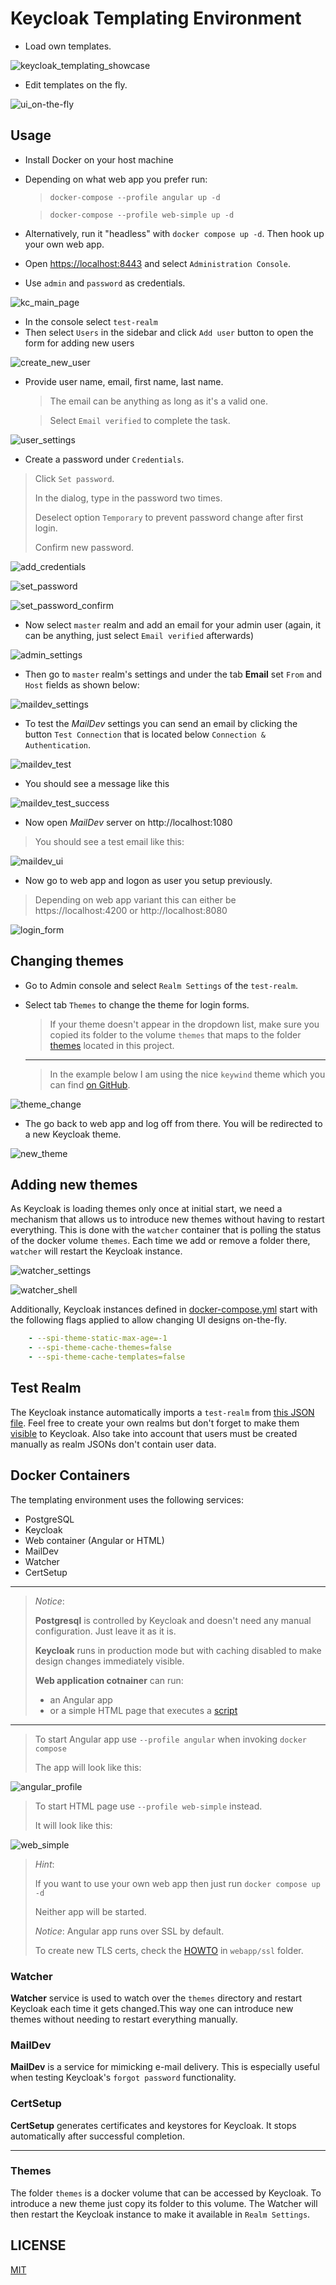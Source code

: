 # Keycloak Templating Environment

* Load own templates.

![keycloak_templating_showcase](./gifs/keycloak_templating_showcase.gif)

* Edit templates on the fly.

![ui_on-the-fly](gifs/ui_on-the-fly.gif)

## Usage

* Install Docker on your host machine
* Depending on what web app you prefer run:
   > `docker-compose --profile angular up -d`

   > `docker-compose --profile web-simple up -d`
   
* Alternatively, run it "headless" with `docker compose up -d`. Then hook up your own web app.
* Open [https://localhost:8443](https://localhost:8443) and select `Administration Console`.
* Use `admin` and `password` as credentials.

![kc_main_page](images/kc_main_page.png)

* In the console select `test-realm`
* Then select `Users` in the sidebar and click `Add user` button to open the form for adding new users

![create_new_user](./images/create_new_user.png) 

* Provide user name, email, first name, last name.
  > The email can be anything as long as it's a valid one.

  > Select `Email verified` to complete the task.

![user_settings](images/add_new_user.png)

* Create a password under `Credentials`.
> Click `Set password`.
> 
> In the dialog, type in the password two times.
> 
> Deselect option `Temporary` to prevent password change after first login.
>
> Confirm new password.
  
![add_credentials](images/add_credentials.png)

![set_password](images/set_password.png)

![set_password_confirm](images/set_password_confirm.png)

* Now select `master` realm and add an email for your admin user (again, it can be anything, just select `Email verified` afterwards)

![admin_settings](images/admin_settings.png)
  
* Then go to `master` realm's settings and under the tab **Email** set `From` and `Host` fields as shown below:

![maildev_settings](images/maildev_settings.png)

* To test the *MailDev* settings you can send an email by clicking the button `Test Connection` that is located below `Connection & Authentication`.

![maildev_test](images/maildev_test.png)

* You should see a message like this

![maildev_test_success](images/maildev_test_success.png)

* Now open *MailDev* server on http://localhost:1080
> You should see a test email like this:

![maildev_ui](images/maildev_ui.png)

* Now go to web app and logon as user you setup previously.
> Depending on web app variant this can either be https://localhost:4200 or http://localhost:8080

![login_form](./images/login_form.png)

## Changing themes

* Go to Admin console and select `Realm Settings` of the `test-realm`.
* Select tab `Themes` to change the theme for login forms.
  
  > If your theme doesn't appear in the dropdown list, make sure you copied its folder to the volume `themes` that maps to the folder [themes](./themes/) located in this project.
  ---
  > In the example below I am using the nice `keywind` theme which you can find [on GitHub](https://github.com/lukin/keywind).

![theme_change](images/theme_change.png)

* The go back to web app and log off from there. You will be redirected to a new Keycloak theme.

![new_theme](images/new_theme.png)

## Adding new themes

As Keycloak is loading themes only once at initial start, we need a mechanism that allows us to introduce new themes without having to restart everything. This is done with the `watcher` container that is polling the status of the docker volume `themes`. Each time we add or remove a folder there, `watcher` will restart the Keycloak instance.

![watcher_settings](images/watcher_settings.png)

![watcher_shell](images/watcher_shell.png)

Additionally, Keycloak instances defined in [docker-compose.yml](docker-compose.yml) start with the following flags applied to allow changing UI designs on-the-fly.

```yaml
    - --spi-theme-static-max-age=-1
    - --spi-theme-cache-themes=false
    - --spi-theme-cache-templates=false
```
## Test Realm

The Keycloak instance automatically imports a `test-realm` from [this JSON file](./import/test-realm.json). Feel free to create your own realms but don't forget to make them [visible](https://github.com/brakmic/Keycloak_Templating_Environment/blob/main/docker-compose.yml#L56) to Keycloak. Also take into account that users must be created manually as realm JSONs don't contain user data.

## Docker Containers

The templating environment uses the following services:

* PostgreSQL
* Keycloak
* Web container (Angular or HTML)
* MailDev
* Watcher
* CertSetup
---

> *Notice*: 
> 
> **Postgresql** is controlled by Keycloak and doesn't need any manual configuration. Just leave it as it is.
> 
> **Keycloak** runs in production mode but with caching disabled to make design changes immediately visible.
>
> **Web application cotnainer** can run: 
> * an Angular app
> * or a simple HTML page that executes a [script](./web-app_simple/kc-client.js)
---
> To start Angular app use `--profile angular` when invoking `docker compose`
> 
> The app will look like this:

![angular_profile](images/angular_profile.png)

> To start HTML page use `--profile web-simple` instead.
>
> It will look like this:

![web_simple](images/web-simple.png)

> *Hint*:
>  
> If you want to use your own web app then just run `docker compose up -d`
>
> Neither app will be started.
>
> *Notice*: Angular app runs over SSL by default.
>
> To create new TLS certs, check the [HOWTO](./web-app/ssl/HOWTO.md) in `webapp/ssl` folder.

### Watcher

**Watcher** service is used to watch over the `themes` directory and restart Keycloak each time it gets changed.This way one can introduce new themes without needing to restart everything manually.

### MailDev

**MailDev** is a service for mimicking e-mail delivery. This is especially useful when testing Keycloak's `forgot password` functionality.


### CertSetup

**CertSetup** generates certificates and keystores for Keycloak. It stops automatically after successful completion.

---

### Themes

The folder `themes` is a docker volume that can be accessed by Keycloak. To introduce a new theme just copy its folder to this volume. The Watcher will then restart the Keycloak instance to make it available in `Realm Settings`.

## LICENSE
[MIT](./LICENSE)
